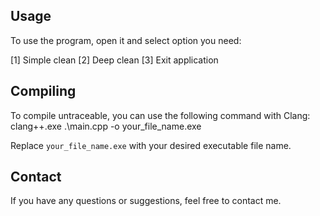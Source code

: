 ## Usage
To use the program, open it and select option you need:  

[1] Simple clean 
[2] Deep clean
[3] Exit application
 
## Compiling
To compile untraceable, you can use the following command with Clang:    
clang++.exe .\main.cpp -o your_file_name.exe

Replace `your_file_name.exe` with your desired executable file name.

## Contact
If you have any questions or suggestions, feel free to contact me.

